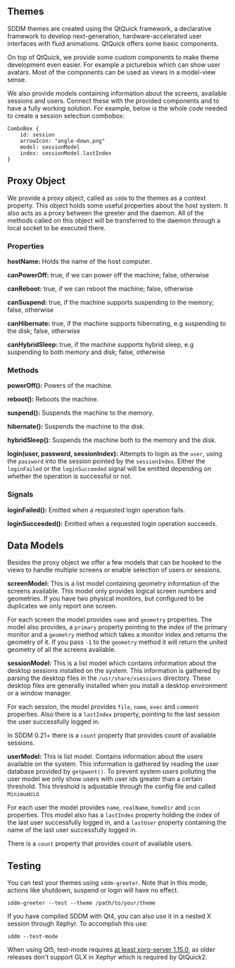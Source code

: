 ## Themes

SDDM themes are created using the QtQuick framework, a declarative framework to develop next-generation, hardware-accelerated user interfaces with fluid animations. QtQuick offers some basic components.

On top of QtQuick, we provide some custom components to make theme development even easier. For example a picturebox which can show user avatars. Most of the components can be used as views in a model-view sense.

We also provide models containing information about the screens, available sessions and users. Connect these with the provided components and to have a fully working solution. For example, below is the whole _code_ needed to create a session selection combobox:

    ComboBox {
    	id: session
    	arrowIcon: "angle-down.png"
    	model: sessionModel
    	index: sessionModel.lastIndex
    }

## Proxy Object

We provide a proxy object, called as `sddm` to the themes as a context property. This object holds some useful properties about the host system. It also acts as a proxy between the greeter and the daemon. All of the methods called on this object will be transferred to the daemon through a local socket to be executed there.

### Properties

**hostName:** Holds the name of the host computer.

**canPowerOff:** true, if we can power off the machine; false, otherwise

**canReboot:** true, if we can reboot the machine; false, otherwise

**canSuspend:** true, if the machine supports suspending to the memory; false, otherwise

**canHibernate:** true, if the machine supports hibernating, e.g suspending to the disk; false, otherwise

**canHybridSleep:** true, if the machine supports hybrid sleep, e.g suspending to both memory and disk; false, otherwise

### Methods

**powerOff():** Powers of the machine.

**reboot():** Reboots the machine.

**suspend():** Suspends the machine to the memory.

**hibernate():** Suspends the machine to the disk.

**hybridSleep():** Suspends the machine both to the memory and the disk.

**login(user, password, sessionIndex):** Attempts to login as the `user`, using the `password` into the session pointed by the `sessionIndex`. Either the `loginFailed` or the `loginSucceeded` signal will be emitted depending on whether the operation is successful or not.

### Signals

**loginFailed():** Emitted when a requested login operation fails.

**loginSucceeded():** Emitted when a requested login operation succeeds.

## Data Models
Besides the proxy object we offer a few models that can be hooked to the views to handle multiple screens or enable selection of users or sessions.

**screenModel:** This is a list model containing geometry information of the screens available. This model only provides logical screen numbers and geometries. If you have two physical monitors, but configured to be duplicates we only report one screen.

For each screen the model provides `name` and `geometry` properties.
The model also provides, a `primary` property pointing to the index of the primary monitor and a `geometry` method which takes a monitor index and returns the geometry of it. If you pass `-1` to the `geometry` method it will return the united geometry of all the screens available.

**sessionModel:** This is a list model which contains information about the desktop sessions installed on the system. This information is gathered by parsing the desktop files in the `/usr/share/xsessions` directory. These desktop files are generally installed when you install a desktop environment or a window manager.

For each session, the model provides `file`, `name`, `exec` and `comment` properties.
Also there is a `lastIndex` property, pointing to the last session the user successfully logged in.

In SDDM 0.21+ there is a `count` property that provides count of available sessions.

**userModel:** This is list model. Contains information about the users available on the system. This information is gathered by reading the user database provided by `getpwent()`. To prevent system users polluting the user model we only show users with user ids greater than a certain threshold. This threshold is adjustable through the config file and called `MinimumUid`.

For each user the model provides `name`, `realName`, `homeDir` and `icon` properties.
This model also has a `lastIndex` property holding the index of the last user successfully logged in, and a `lastUser` property containing the name of the last user successfully logged in.

There is a `count` property that provides count of available users.

## Testing

You can test your themes using `sddm-greeter`. Note that in this mode, actions like shutdown, suspend or login will have no effect.

    sddm-greeter --test --theme /path/to/your/theme

If you have compiled SDDM with Qt4, you can also use it in a nested X session through Xephyr. To accomplish this use:

    sddm --test-mode

When using Qt5, test-mode requires [at least xorg-server 1.15.0](https://bugs.freedesktop.org/show_bug.cgi?id=62346#c8), as older releases don't support GLX in Xephyr which is required by QtQuick2.
